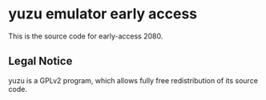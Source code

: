 yuzu emulator early access
=============

This is the source code for early-access 2080.

## Legal Notice

yuzu is a GPLv2 program, which allows fully free redistribution of its source code.